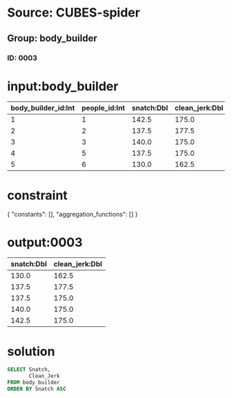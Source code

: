 # Source: CUBES-spider
## Group: body_builder
### ID: 0003

# input:body_builder

| body_builder_id:Int | people_id:Int | snatch:Dbl | clean_jerk:Dbl | total:Dbl |
|---|---|---|---|---|
| 1 | 1 | 142.5 | 175.0 | 317.5 |
| 2 | 2 | 137.5 | 177.5 | 315.0 |
| 3 | 3 | 140.0 | 175.0 | 315.0 |
| 4 | 5 | 137.5 | 175.0 | 312.5 |
| 5 | 6 | 130.0 | 162.5 | 292.5 |

# constraint

{
  "constants": [],
  "aggregation_functions": []
}

# output:0003

| snatch:Dbl | clean_jerk:Dbl |
|---|---|
| 130.0 | 162.5 |
| 137.5 | 177.5 |
| 137.5 | 175.0 |
| 140.0 | 175.0 |
| 142.5 | 175.0 |

# solution

```sql
SELECT Snatch,
       Clean_Jerk
FROM body_builder
ORDER BY Snatch ASC
```
